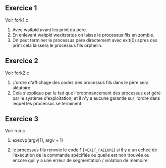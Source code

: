 ## Exercice 1 

Voir fork1.c

1. Avec waitpid avant les print du pere.
2. En enlevant waitpid wexitstatus on laisse le processus fils en zombie.
3. On peut terminer le processus pere directement avec exit(0) apres ces print cela laissera le processus fils orphelin.

## Exercice 2

Voir fork2.c

1. L'ordre d'affichage des codes des processus fils dans le père sera aléatoire
2. Cela s'explique par le fait que l'ordonnancement des processus est géré par le système d'exploitation, et il n'y a aucune garantie sur l'ordre dans lequel les processus se terminent

## Exercice 3

Voir run.c

1. execvp(argv[1], argv + 1)

2. le processus fils renvoie le code 1 (=`EXIT_FAILURE`)  si il y a un echec de l'exécution de la commande spécifiée
 ou quelle est non trouvée ou encore quil y a une erreur de segmentation / violation de mémoire